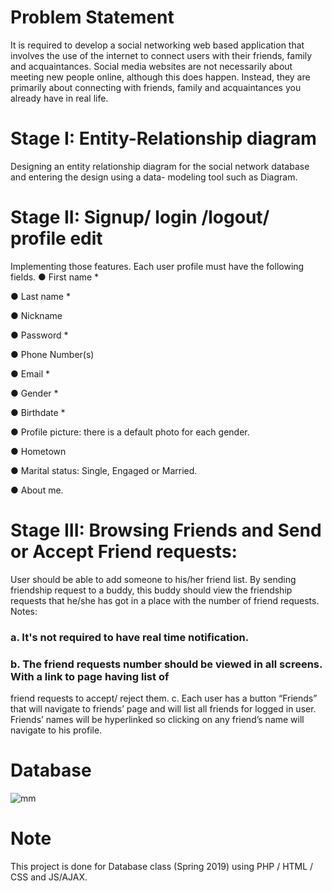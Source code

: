 # Problem Statement
It is required to develop a social networking web based application that involves the use of the internet to
connect users with their friends, family and acquaintances.
Social media websites are not necessarily about meeting new people online, although this does happen.
Instead, they are primarily about connecting with friends, family and acquaintances you already have in real
life. 

# Stage I: Entity-Relationship diagram
Designing an entity relationship diagram for the social network database and entering the design using a data- modeling tool such as Diagram.

# Stage II: Signup/ login /logout/ profile edit
Implementing those features. Each user profile must have the following fields.
● First name * 

● Last name * 

● Nickname

● Password * 

● Phone Number(s)

● Email * 

● Gender * 

● Birthdate * 

● Profile picture: there is a default photo for each gender.

● Hometown


● Marital status: Single, Engaged or Married.

● About me.

# Stage III: Browsing Friends and Send or Accept Friend requests:
User should be able to add someone to his/her friend list. By sending friendship request to a buddy, this
buddy should view the friendship requests that he/she has got in a place with the number of friend requests. Notes:
### a. It's not required to have real time notification.
### b. The friend requests number should be viewed in all screens. With a link to page having list of
friend requests to accept/ reject them. c. Each user has a button “Friends” that will navigate to friends’ page and will list all friends for
logged in user. Friends’ names will be hyperlinked so clicking on any friend’s name will navigate to
his profile. 
# Database
![mm](https://user-images.githubusercontent.com/31679900/97645377-7c9ae380-1a55-11eb-80f0-26f2f5c3f449.png)
# Note
This project is done for Database class (Spring 2019) using PHP / HTML / CSS and JS/AJAX.

